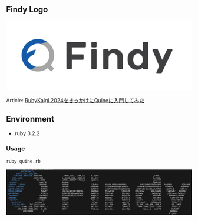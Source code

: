 ## Findy Logo

![findy_logo](./findy_logo.png)

Article: [RubyKaigi 2024をきっかけにQuineに入門してみた]()

## Environment

- ruby 3.2.2

### Usage

```sh
ruby quine.rb
```

![quine](quine_image.png)
